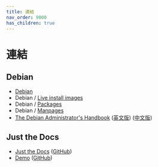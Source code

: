 ```yaml
---
title: 連結
nav_order: 9000
has_children: true
---
```


# 連結


## Debian

* [Debian](https://www.debian.org/)
* Debian / [Live install images](https://www.debian.org/CD/live/)
* Debian / [Packages](https://packages.debian.org/zh-tw/)
* Debian / [Manpages](https://manpages.debian.org/)
* [The Debian Administrator's Handbook](https://debian-handbook.info/) ([英文版](https://debian-handbook.info/browse/stable/)) ([中文版](https://debian-handbook.info/browse/zh-TW/stable/index.html))


## Just the Docs

* [Just the Docs](https://pmarsceill.github.io/just-the-docs/) ([GitHub](https://github.com/pmarsceill/just-the-docs))
* [Demo](https://pmarsceill.github.io/jtd-remote/) ([GitHub](https://github.com/pmarsceill/jtd-remote))
